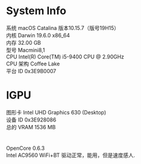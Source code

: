System Info
====

系统        macOS Catalina 版本10.15.7（版号19H15）<br>
内核        Darwin 19.6.0 x86_64<br>
内存        32.00 GB<br>
型号        Macmini8,1<br>
CPU        Intel(R) Core(TM) i5-9400 CPU @ 2.90GHz<br>
CPU 架构    Coffee Lake<br>
平台 ID     0x3E9B0007<br>

IGPU
====

图形卡     Intel UHD Graphics 630 (Desktop)<br>
设备 ID   0x3E928086<br>
总的 VRAM 1536 MB<br>

#
OpenCore 0.6.3<br>
Intel AC9560 WiFi+BT 驱动正常，能用，但是速度感人.<br>
